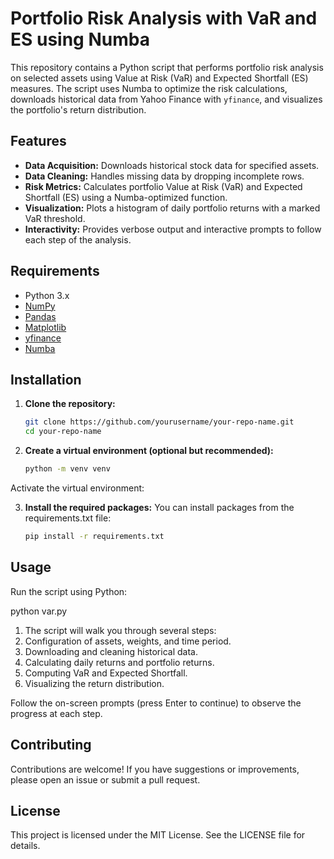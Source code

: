 # Portfolio Risk Analysis with VaR and ES using Numba

This repository contains a Python script that performs portfolio risk analysis on selected assets using Value at Risk (VaR) and Expected Shortfall (ES) measures. The script uses Numba to optimize the risk calculations, downloads historical data from Yahoo Finance with `yfinance`, and visualizes the portfolio's return distribution.

## Features

- **Data Acquisition:** Downloads historical stock data for specified assets.
- **Data Cleaning:** Handles missing data by dropping incomplete rows.
- **Risk Metrics:** Calculates portfolio Value at Risk (VaR) and Expected Shortfall (ES) using a Numba-optimized function.
- **Visualization:** Plots a histogram of daily portfolio returns with a marked VaR threshold.
- **Interactivity:** Provides verbose output and interactive prompts to follow each step of the analysis.

## Requirements

- Python 3.x
- [NumPy](https://numpy.org/)
- [Pandas](https://pandas.pydata.org/)
- [Matplotlib](https://matplotlib.org/)
- [yfinance](https://github.com/ranaroussi/yfinance)
- [Numba](http://numba.pydata.org/)

## Installation

1. **Clone the repository:**

   ```bash
   git clone https://github.com/yourusername/your-repo-name.git
   cd your-repo-name
2. **Create a virtual environment (optional but recommended):**

   ```bash
   python -m venv venv

Activate the virtual environment:

3. **Install the required packages:**
   You can install packages from the requirements.txt file:
   ```bash
   pip install -r requirements.txt

## Usage
Run the script using Python:

python var.py

1. The script will walk you through several steps:
2. Configuration of assets, weights, and time period.
3. Downloading and cleaning historical data.
4. Calculating daily returns and portfolio returns.
5. Computing VaR and Expected Shortfall.
6. Visualizing the return distribution.

Follow the on-screen prompts (press Enter to continue) to observe the progress at each step.

## Contributing

Contributions are welcome! If you have suggestions or improvements, please open an issue or submit a pull request.

## License

This project is licensed under the MIT License. See the LICENSE file for details.

